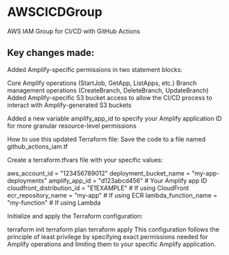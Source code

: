 # AWSCICDGroup
AWS IAM Group for CI/CD with GitHub Actions

## Key changes made:
Added Amplify-specific permissions in two statement blocks:

Core Amplify operations (StartJob, GetApp, ListApps, etc.)
Branch management operations (CreateBranch, DeleteBranch, UpdateBranch)
Added Amplify-specific S3 bucket access to allow the CI/CD process to interact with Amplify-generated S3 buckets

Added a new variable amplify_app_id to specify your Amplify application ID for more granular resource-level permissions

How to use this updated Terraform file:
Save the code to a file named github_actions_iam.tf

Create a terraform.tfvars file with your specific values:

aws_account_id = "123456789012"</b>
deployment_bucket_name = "my-app-deployments"</b>
amplify_app_id = "d123abcd456"  # Your Amplify app ID</b>
cloudfront_distribution_id = "E1EXAMPLE"  # If using CloudFront</b>
ecr_repository_name = "my-app"  # If using ECR</b>
lambda_function_name = "my-function"  # If using Lambda</b>

Initialize and apply the Terraform configuration:

terraform init</b>
terraform plan</b>
terraform apply</b>
This configuration follows the principle of least privilege by specifying exact permissions needed for Amplify operations and limiting them to your specific Amplify application.
